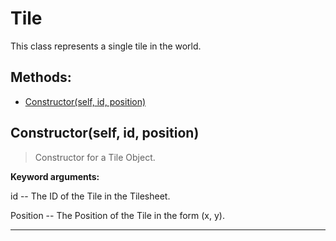 # Tile 
  This class represents a single tile in the world. 

## Methods: 
* [Constructor(self, id, position)](#Constructor) 
<div id="Constructor"></div>

## Constructor(self, id, position) 

  

 > Constructor for a Tile Object.

 

 **Keyword arguments:**

 id -- The ID of the Tile in the Tilesheet.

 Position -- The Position of the Tile in the form (x, y). 

 --- 
